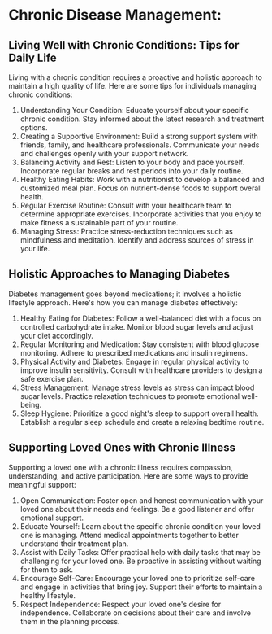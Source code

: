 # Chronic Disease Management:
## Living Well with Chronic Conditions: Tips for Daily Life

Living with a chronic condition requires a proactive and holistic approach to maintain a high quality of life. Here are some tips for individuals managing chronic conditions:


1. Understanding Your Condition:
Educate yourself about your specific chronic condition.
Stay informed about the latest research and treatment options.
2. Creating a Supportive Environment:
Build a strong support system with friends, family, and healthcare professionals.
Communicate your needs and challenges openly with your support network.
3. Balancing Activity and Rest:
Listen to your body and pace yourself.
Incorporate regular breaks and rest periods into your daily routine.
4. Healthy Eating Habits:
Work with a nutritionist to develop a balanced and customized meal plan.
Focus on nutrient-dense foods to support overall health.
5. Regular Exercise Routine:
Consult with your healthcare team to determine appropriate exercises.
Incorporate activities that you enjoy to make fitness a sustainable part of your routine.
6. Managing Stress:
Practice stress-reduction techniques such as mindfulness and meditation.
Identify and address sources of stress in your life.

## Holistic Approaches to Managing Diabetes
Diabetes management goes beyond medications; it involves a holistic lifestyle approach. Here's how you can manage diabetes effectively:

1. Healthy Eating for Diabetes:
Follow a well-balanced diet with a focus on controlled carbohydrate intake.
Monitor blood sugar levels and adjust your diet accordingly.
2. Regular Monitoring and Medication:
Stay consistent with blood glucose monitoring.
Adhere to prescribed medications and insulin regimens.
3. Physical Activity and Diabetes:
Engage in regular physical activity to improve insulin sensitivity.
Consult with healthcare providers to design a safe exercise plan.
4. Stress Management:
Manage stress levels as stress can impact blood sugar levels.
Practice relaxation techniques to promote emotional well-being.
5. Sleep Hygiene:
Prioritize a good night's sleep to support overall health.
Establish a regular sleep schedule and create a relaxing bedtime routine.

## Supporting Loved Ones with Chronic Illness
Supporting a loved one with a chronic illness requires compassion, understanding, and active participation. Here are some ways to provide meaningful support:

1. Open Communication:
Foster open and honest communication with your loved one about their needs and feelings.
Be a good listener and offer emotional support.
2. Educate Yourself:
Learn about the specific chronic condition your loved one is managing.
Attend medical appointments together to better understand their treatment plan.
3. Assist with Daily Tasks:
Offer practical help with daily tasks that may be challenging for your loved one.
Be proactive in assisting without waiting for them to ask.
4. Encourage Self-Care:
Encourage your loved one to prioritize self-care and engage in activities that bring joy.
Support their efforts to maintain a healthy lifestyle.
5. Respect Independence:
Respect your loved one's desire for independence.
Collaborate on decisions about their care and involve them in the planning process.
